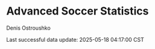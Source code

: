 # Advanced Soccer Statistics
Denis Ostroushko

<!-- gfm -->

Last successful data update: 2025-05-18 04:17:00 CST
